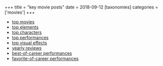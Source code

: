 +++
title = "key movie posts"
date = 2018-09-12
[taxonomies]
categories = ['movies']
+++

- [top movies]
- [top elements]
- [top characters]
- [top performances]
- [top visual effects]
- [yearly reviews]
- [best-of-career performances]
- [favorite-of-career performances]

[top movies]: @/top-movies.md
[top elements]: @/top-movie-elements.md
[top characters]: @/top-movie-characters.md
[top performances]: @/top-movie-performances.md
[top visual effects]: @/top-visual-effects.md
[yearly reviews]: http://tshepang.github.io/tags/year-movie-review
[best-of-career performances]: @/best-of-career-performances.md
[favorite-of-career performances]: @/favorite-of-career-performances.md
